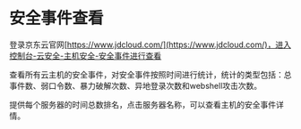 # 安全事件查看

登录京东云官网[https://www.jdcloud.com/](https://www.jdcloud.com/)，进入控制台-云安全-主机安全-安全事件进行查看


​        查看所有云主机的安全事件，对安全事件按照时间进行统计，统计的类型包括：总事件数、弱口令数、暴力破解次数、异地登录次数和webshell攻击次数。

​	提供每个服务器的时间总数排名，点击服务器名称，可以查看主机的安全事件详情。

